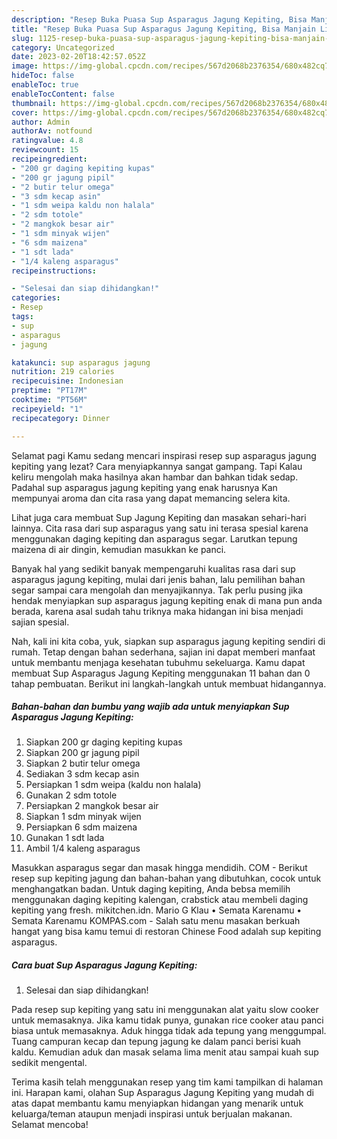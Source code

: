 ```yaml
---
description: "Resep Buka Puasa Sup Asparagus Jagung Kepiting, Bisa Manjain Lidah"
title: "Resep Buka Puasa Sup Asparagus Jagung Kepiting, Bisa Manjain Lidah"
slug: 1125-resep-buka-puasa-sup-asparagus-jagung-kepiting-bisa-manjain-lidah
category: Uncategorized
date: 2023-02-20T18:42:57.052Z
image: https://img-global.cpcdn.com/recipes/567d2068b2376354/680x482cq70/sup-asparagus-jagung-kepiting-foto-resep-utama.jpg
hideToc: false
enableToc: true
enableTocContent: false
thumbnail: https://img-global.cpcdn.com/recipes/567d2068b2376354/680x482cq70/sup-asparagus-jagung-kepiting-foto-resep-utama.jpg
cover: https://img-global.cpcdn.com/recipes/567d2068b2376354/680x482cq70/sup-asparagus-jagung-kepiting-foto-resep-utama.jpg
author: Admin
authorAv: notfound
ratingvalue: 4.8
reviewcount: 15
recipeingredient:
- "200 gr daging kepiting kupas"
- "200 gr jagung pipil"
- "2 butir telur omega"
- "3 sdm kecap asin"
- "1 sdm weipa kaldu non halala"
- "2 sdm totole"
- "2 mangkok besar air"
- "1 sdm minyak wijen"
- "6 sdm maizena"
- "1 sdt lada"
- "1/4 kaleng asparagus"
recipeinstructions:

- "Selesai dan siap dihidangkan!"
categories:
- Resep
tags:
- sup
- asparagus
- jagung

katakunci: sup asparagus jagung 
nutrition: 219 calories
recipecuisine: Indonesian
preptime: "PT17M"
cooktime: "PT56M"
recipeyield: "1"
recipecategory: Dinner

---
```



Selamat pagi Kamu sedang mencari inspirasi resep sup asparagus jagung kepiting yang lezat? Cara menyiapkannya sangat gampang. Tapi Kalau keliru mengolah maka hasilnya akan hambar dan bahkan tidak sedap. Padahal sup asparagus jagung kepiting yang enak harusnya Kan mempunyai aroma dan cita rasa yang dapat memancing selera kita.


Lihat juga cara membuat Sup Jagung Kepiting dan masakan sehari-hari lainnya. Cita rasa dari sup asparagus yang satu ini terasa spesial karena menggunakan daging kepiting dan asparagus segar. Larutkan tepung maizena di air dingin, kemudian masukkan ke panci.

Banyak hal yang sedikit banyak mempengaruhi kualitas rasa dari sup asparagus jagung kepiting, mulai dari jenis bahan, lalu pemilihan bahan segar sampai cara mengolah dan menyajikannya. Tak perlu pusing jika hendak menyiapkan sup asparagus jagung kepiting enak di mana pun anda berada, karena asal sudah tahu triknya maka hidangan ini bisa menjadi sajian spesial.


Nah, kali ini kita coba, yuk, siapkan sup asparagus jagung kepiting sendiri di rumah. Tetap dengan bahan sederhana, sajian ini dapat memberi manfaat untuk membantu menjaga kesehatan tubuhmu sekeluarga. Kamu dapat membuat Sup Asparagus Jagung Kepiting menggunakan 11 bahan dan 0 tahap pembuatan. Berikut ini langkah-langkah untuk membuat hidangannya.

<!--inarticleads1-->

##### Bahan-bahan dan bumbu yang wajib ada untuk menyiapkan Sup Asparagus Jagung Kepiting:

1. Siapkan 200 gr daging kepiting kupas
1. Siapkan 200 gr jagung pipil
1. Siapkan 2 butir telur omega
1. Sediakan 3 sdm kecap asin
1. Persiapkan 1 sdm weipa (kaldu non halala)
1. Gunakan 2 sdm totole
1. Persiapkan 2 mangkok besar air
1. Siapkan 1 sdm minyak wijen
1. Persiapkan 6 sdm maizena
1. Gunakan 1 sdt lada
1. Ambil 1/4 kaleng asparagus


Masukkan asparagus segar dan masak hingga mendidih. COM - Berikut resep sup kepiting jagung dan bahan-bahan yang dibutuhkan, cocok untuk menghangatkan badan. Untuk daging kepiting, Anda bebsa memilih menggunakan daging kepiting kalengan, crabstick atau membeli daging kepiting yang fresh. mikitchen.idn. Mario G Klau • Semata Karenamu • Semata Karenamu KOMPAS.com - Salah satu menu masakan berkuah hangat yang bisa kamu temui di restoran Chinese Food adalah sup kepiting asparagus. 

<!--inarticleads2-->

##### Cara buat Sup Asparagus Jagung Kepiting:


1. Selesai dan siap dihidangkan!

Pada resep sup kepiting yang satu ini menggunakan alat yaitu slow cooker untuk memasaknya. Jika kamu tidak punya, gunakan rice cooker atau panci biasa untuk memasaknya. Aduk hingga tidak ada tepung yang menggumpal. Tuang campuran kecap dan tepung jagung ke dalam panci berisi kuah kaldu. Kemudian aduk dan masak selama lima menit atau sampai kuah sup sedikit mengental. 

Terima kasih telah menggunakan resep yang tim kami tampilkan di halaman ini. Harapan kami, olahan Sup Asparagus Jagung Kepiting yang mudah di atas dapat membantu kamu menyiapkan hidangan yang menarik untuk keluarga/teman ataupun menjadi inspirasi untuk berjualan makanan. Selamat mencoba!
